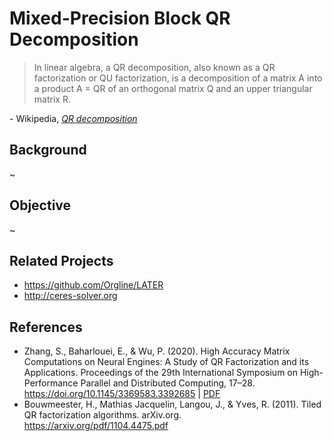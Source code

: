 # Mixed-Precision Block QR Decomposition
>In linear algebra, a QR decomposition, also known as a QR factorization or QU factorization, is a decomposition of a matrix A into a product A = QR of an orthogonal matrix Q and an upper triangular matrix R.

\- Wikipedia, [*QR decomposition*](https://en.wikipedia.org/wiki/QR_decomposition)

## Background
~

## Objective
~

## Related Projects

* https://github.com/Orgline/LATER
* http://ceres-solver.org

## References
* Zhang, S., Baharlouei, E., & Wu, P. (2020). High Accuracy Matrix Computations on Neural Engines: A Study of QR Factorization and its Applications. Proceedings of the 29th International Symposium on High-Performance Parallel and Distributed Computing, 17–28. https://doi.org/10.1145/3369583.3392685
 | [PDF](https://www2.cs.uh.edu/~panruowu/pdf/HPDC2020.pdf)
* Bouwmeester, H., Mathias Jacquelin, Langou, J., & Yves, R. (2011). Tiled QR factorization algorithms. arXiv.org.
 https://arxiv.org/pdf/1104.4475.pdf
